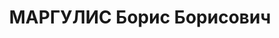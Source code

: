 ---
title: МАРГУЛИС Борис Борисович
description: "Род. в 1894, Киев, еврей, обр.: среднее, искл. из ВКП(б) в 1937 г. Проживал:\
  \ Москва, Серебряный Бор, дача 69. Начальник Гл. управления кожевенно-обувной промышленности\
  \ Наркомата легкой промышленности СССР. \n  Арестован 31.07.1937. Обв. в вредительстве\
  \ и участии в антисоветской диверсионной организации правых. Приговор: ВК ВС СССР,\
  \ 25.11.1937 – ВМН. Расстрелян 26.11.1937, г.Москва. \n  Реабилитирован ВК ВС СССР\
  \ 24.09.1955"
---